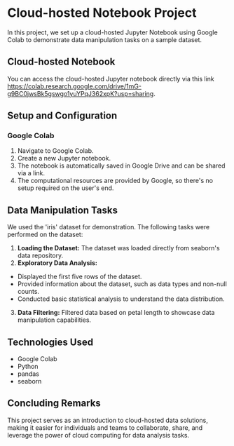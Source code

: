 # Cloud-hosted Notebook Project

In this project, we set up a cloud-hosted Jupyter Notebook using Google Colab to demonstrate data manipulation tasks on a sample dataset.

## Cloud-hosted Notebook
You can access the cloud-hosted Jupyter notebook directly via this link <https://colab.research.google.com/drive/1mG-g9BC0jwsBk5gswgo1yuYPqJ362xpK?usp=sharing>.

## Setup and Configuration
### Google Colab
1. Navigate to Google Colab.
2. Create a new Jupyter notebook.
3. The notebook is automatically saved in Google Drive and can be shared via a link.
4. The computational resources are provided by Google, so there's no setup required on the user's end.

## Data Manipulation Tasks
We used the 'iris' dataset for demonstration. The following tasks were performed on the dataset:

1. **Loading the Dataset:** The dataset was loaded directly from seaborn's data repository.
2. **Exploratory Data Analysis:**
- Displayed the first five rows of the dataset.
- Provided information about the dataset, such as data types and non-null counts.
- Conducted basic statistical analysis to understand the data distribution.
3. **Data Filtering:** Filtered data based on petal length to showcase data manipulation capabilities.
  
## Technologies Used
- Google Colab
- Python
- pandas
- seaborn

## Concluding Remarks
This project serves as an introduction to cloud-hosted data solutions, making it easier for individuals and teams to collaborate, share, and leverage the power of cloud computing for data analysis tasks.
